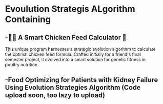 # Evoulution Strategis ALgorithm Containing
## -🐓🧠 A Smart Chicken Feed Calculator 🌟
This unique program harnesses a strategic evolution algorithm to calculate the optimal chicken feed formula. Crafted initially for a friend's final semester project, it evolved into a smart solution for genetic fitness in poultry nutrition.

## -Food Optimizing for Patients with Kidney Failure Using Evolution Strategies Algorithm (Code upload soon, too lazy to upload)
